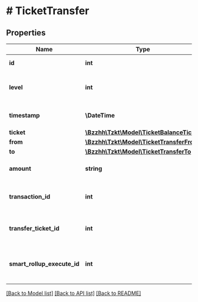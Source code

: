 # # TicketTransfer

## Properties

Name | Type | Description | Notes
------------ | ------------- | ------------- | -------------
**id** | **int** | Internal TzKT id.   **[sortable]** | [optional]
**level** | **int** | Level of the block, at which the transfer was made.   **[sortable]** | [optional]
**timestamp** | **\DateTime** | Timestamp of the block, at which the transfer was made. | [optional]
**ticket** | [**\Bzzhh\Tzkt\Model\TicketBalanceTicket**](TicketBalanceTicket.md) |  | [optional]
**from** | [**\Bzzhh\Tzkt\Model\TicketTransferFrom**](TicketTransferFrom.md) |  | [optional]
**to** | [**\Bzzhh\Tzkt\Model\TicketTransferTo**](TicketTransferTo.md) |  | [optional]
**amount** | **string** | Amount of tickets transferred.   **[sortable]** | [optional]
**transaction_id** | **int** | Internal TzKT id of the transaction operation, caused the ticket transfer. | [optional]
**transfer_ticket_id** | **int** | Internal TzKT id of the transfer_ticket operation, caused the ticket transfer. | [optional]
**smart_rollup_execute_id** | **int** | Internal TzKT id of the smart_rollup_execute operation, caused the ticket transfer. | [optional]

[[Back to Model list]](../../README.md#models) [[Back to API list]](../../README.md#endpoints) [[Back to README]](../../README.md)
